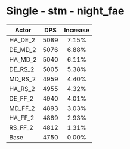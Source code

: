 # Single - stm - night_fae
| Actor | DPS | Increase |
|---|:---:|:---:|
|HA_DE_2|5089|7.15%|
|DE_MD_2|5076|6.88%|
|HA_MD_2|5040|6.11%|
|DE_RS_2|5005|5.38%|
|MD_RS_2|4959|4.40%|
|HA_RS_2|4955|4.32%|
|DE_FF_2|4940|4.01%|
|MD_FF_2|4893|3.03%|
|HA_FF_2|4889|2.93%|
|RS_FF_2|4812|1.31%|
|Base|4750|0.00%|
